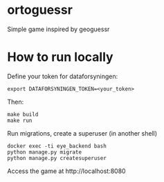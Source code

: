 # ortoguessr
Simple game inspired by geoguessr
# How to run locally
Define your token for dataforsyningen:
```shell
export DATAFORSYNINGEN_TOKEN=<your_token>
```
Then:
```shell
make build
make run
```
Run migrations, create a superuser (in another shell)
```shell
docker exec -ti eye_backend bash
python manage.py migrate
python manage.py createsuperuser
```
Access the game at http://localhost:8080
